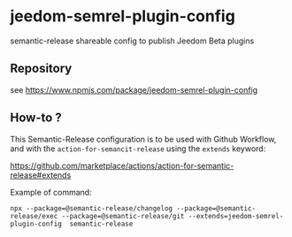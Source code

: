 # jeedom-semrel-plugin-config

semantic-release shareable config to publish Jeedom Beta plugins

## Repository

see https://www.npmjs.com/package/jeedom-semrel-plugin-config 

## How-to ?

This Semantic-Release configuration is to be used with Github Workflow, and
with the `action-for-semancit-release` using the `extends` keyword:

https://github.com/marketplace/actions/action-for-semantic-release#extends

Example of command:
```
npx --package=@semantic-release/changelog --package=@semantic-release/exec --package=@semantic-release/git --extends=jeedom-semrel-plugin-config  semantic-release
```